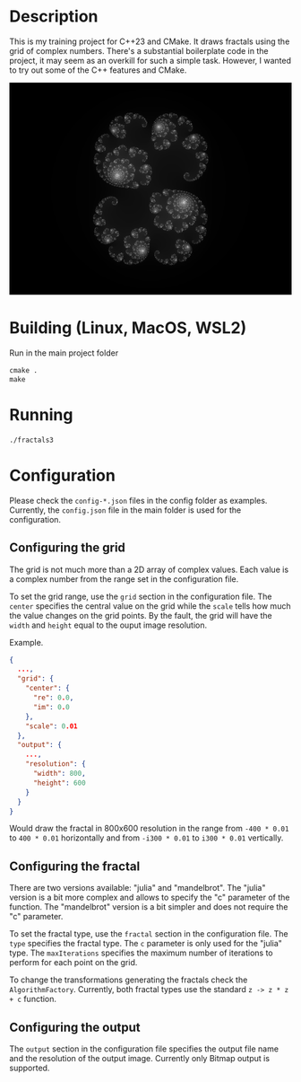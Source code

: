 # Description

This is my training project for C++23 and CMake. It draws fractals using the grid of complex numbers.
There's a substantial boilerplate code in the project, it may seem as an overkill for such a simple task.
However, I wanted to try out some of the C++ features and CMake.

<img src="example-output.bmp">

# Building (Linux, MacOS, WSL2)

Run in the main project folder

```shell
cmake .
make
```

# Running

```shell
./fractals3
```

# Configuration

Please check the `config-*.json` files in the config folder as examples.
Currently, the `config.json` file in the main folder is used for the configuration.

## Configuring the grid

The grid is not much more than a 2D array of complex values. Each value is a complex number from the range
set in the configuration file.

To set the grid range, use the `grid` section in the configuration file. The `center` specifies
the central value on the grid while the `scale` tells how much the value changes on the grid points.
By the fault, the grid will have the `width` and `height` equal to the ouput image resolution.

Example.

```json
{
  ...,
  "grid": {
    "center": {
      "re": 0.0,
      "im": 0.0
    },
    "scale": 0.01
  },
  "output": {
    ...,
    "resolution": {
      "width": 800,
      "height": 600
    }
  }
}
```

Would draw the fractal in 800x600 resolution in the range from `-400 * 0.01` to `400 * 0.01` horizontally
and from `-i300 * 0.01` to `i300 * 0.01` vertically.

## Configuring the fractal

There are two versions available: "julia" and "mandelbrot". The "julia" version is a bit more
complex and allows to specify the "c" parameter of the function. The "mandelbrot" version
is a bit simpler and does not require the "c" parameter.

To set the fractal type, use the `fractal` section in the configuration file. The `type` specifies
the fractal type. The `c` parameter is only used for the "julia" type.
The `maxIterations` specifies the maximum number of iterations to perform for each point on the grid.

To change the transformations generating the fractals check the `AlgorithmFactory`. Currently, both fractal types
use the standard `z -> z * z + c` function.

## Configuring the output

The `output` section in the configuration file specifies
the output file name and the resolution of the output image.
Currently only Bitmap output is supported. 
